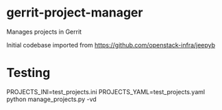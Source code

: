 gerrit-project-manager
======================

Manages projects in Gerrit


Initial codebase imported from https://github.com/openstack-infra/jeepyb

Testing
=======
PROJECTS_INI=test_projects.ini PROJECTS_YAML=test_projects.yaml python manage_projects.py -vd
